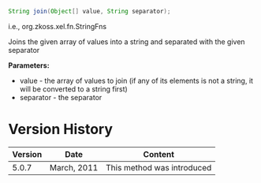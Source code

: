 ``` java
String join(Object[] value, String separator);
```

  
i.e.,
<javadoc method="join(java.lang.Object[], java.lang.String)">org.zkoss.xel.fn.StringFns</javadoc>

Joins the given array of values into a string and separated with the
given separator

**Parameters:**

- value - the array of values to join (if any of its elements is not a
  string, it will be converted to a string first)
- separator - the separator

# Version History

| Version | Date        | Content                    |
|---------|-------------|----------------------------|
| 5.0.7   | March, 2011 | This method was introduced |
